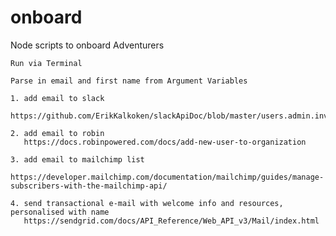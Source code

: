 # onboard
Node scripts to onboard Adventurers

    Run via Terminal

    Parse in email and first name from Argument Variables

    1. add email to slack
       https://github.com/ErikKalkoken/slackApiDoc/blob/master/users.admin.invite.md
       
    2. add email to robin
       https://docs.robinpowered.com/docs/add-new-user-to-organization
       
    3. add email to mailchimp list
       https://developer.mailchimp.com/documentation/mailchimp/guides/manage-subscribers-with-the-mailchimp-api/
       
    4. send transactional e-mail with welcome info and resources, personalised with name
       https://sendgrid.com/docs/API_Reference/Web_API_v3/Mail/index.html
